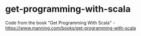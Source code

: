 # get-programming-with-scala
Code from the book "Get Programming With Scala" - https://www.manning.com/books/get-programming-with-scala
